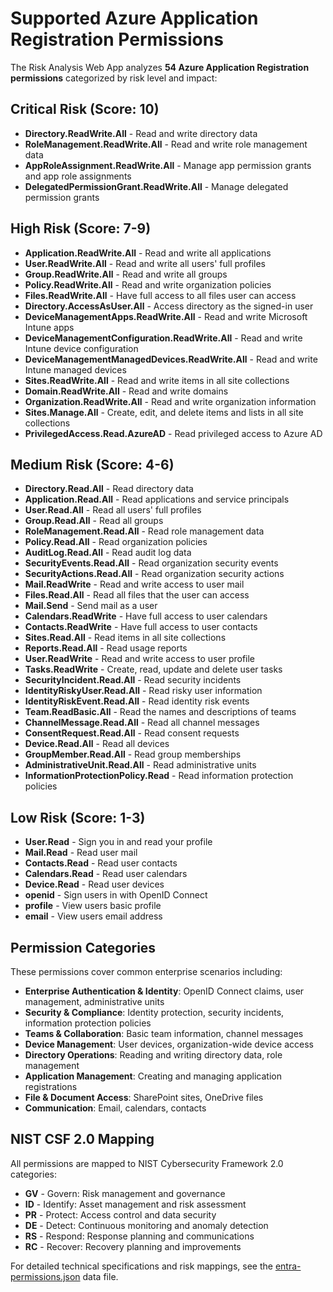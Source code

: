 # Supported Azure Application Registration Permissions

The Risk Analysis Web App analyzes **54 Azure Application Registration permissions** categorized by risk level and impact:

## Critical Risk (Score: 10)
- **Directory.ReadWrite.All** - Read and write directory data
- **RoleManagement.ReadWrite.All** - Read and write role management data  
- **AppRoleAssignment.ReadWrite.All** - Manage app permission grants and app role assignments
- **DelegatedPermissionGrant.ReadWrite.All** - Manage delegated permission grants

## High Risk (Score: 7-9)  
- **Application.ReadWrite.All** - Read and write all applications
- **User.ReadWrite.All** - Read and write all users' full profiles
- **Group.ReadWrite.All** - Read and write all groups
- **Policy.ReadWrite.All** - Read and write organization policies
- **Files.ReadWrite.All** - Have full access to all files user can access
- **Directory.AccessAsUser.All** - Access directory as the signed-in user
- **DeviceManagementApps.ReadWrite.All** - Read and write Microsoft Intune apps
- **DeviceManagementConfiguration.ReadWrite.All** - Read and write Intune device configuration
- **DeviceManagementManagedDevices.ReadWrite.All** - Read and write Intune managed devices
- **Sites.ReadWrite.All** - Read and write items in all site collections
- **Domain.ReadWrite.All** - Read and write domains
- **Organization.ReadWrite.All** - Read and write organization information
- **Sites.Manage.All** - Create, edit, and delete items and lists in all site collections
- **PrivilegedAccess.Read.AzureAD** - Read privileged access to Azure AD

## Medium Risk (Score: 4-6)
- **Directory.Read.All** - Read directory data
- **Application.Read.All** - Read applications and service principals
- **User.Read.All** - Read all users' full profiles
- **Group.Read.All** - Read all groups
- **RoleManagement.Read.All** - Read role management data
- **Policy.Read.All** - Read organization policies
- **AuditLog.Read.All** - Read audit log data
- **SecurityEvents.Read.All** - Read organization security events
- **SecurityActions.Read.All** - Read organization security actions
- **Mail.ReadWrite** - Read and write access to user mail
- **Files.Read.All** - Read all files that the user can access
- **Mail.Send** - Send mail as a user
- **Calendars.ReadWrite** - Have full access to user calendars
- **Contacts.ReadWrite** - Have full access to user contacts
- **Sites.Read.All** - Read items in all site collections
- **Reports.Read.All** - Read usage reports
- **User.ReadWrite** - Read and write access to user profile
- **Tasks.ReadWrite** - Create, read, update and delete user tasks
- **SecurityIncident.Read.All** - Read security incidents
- **IdentityRiskyUser.Read.All** - Read risky user information
- **IdentityRiskEvent.Read.All** - Read identity risk events
- **Team.ReadBasic.All** - Read the names and descriptions of teams
- **ChannelMessage.Read.All** - Read all channel messages
- **ConsentRequest.Read.All** - Read consent requests
- **Device.Read.All** - Read all devices
- **GroupMember.Read.All** - Read group memberships
- **AdministrativeUnit.Read.All** - Read administrative units
- **InformationProtectionPolicy.Read** - Read information protection policies

## Low Risk (Score: 1-3)
- **User.Read** - Sign you in and read your profile
- **Mail.Read** - Read user mail
- **Contacts.Read** - Read user contacts
- **Calendars.Read** - Read user calendars
- **Device.Read** - Read user devices
- **openid** - Sign users in with OpenID Connect
- **profile** - View users basic profile  
- **email** - View users email address

## Permission Categories

These permissions cover common enterprise scenarios including:

- **Enterprise Authentication & Identity**: OpenID Connect claims, user management, administrative units
- **Security & Compliance**: Identity protection, security incidents, information protection policies
- **Teams & Collaboration**: Basic team information, channel messages
- **Device Management**: User devices, organization-wide device access
- **Directory Operations**: Reading and writing directory data, role management
- **Application Management**: Creating and managing application registrations
- **File & Document Access**: SharePoint sites, OneDrive files
- **Communication**: Email, calendars, contacts

## NIST CSF 2.0 Mapping

All permissions are mapped to NIST Cybersecurity Framework 2.0 categories:

- **GV** - Govern: Risk management and governance
- **ID** - Identify: Asset management and risk assessment  
- **PR** - Protect: Access control and data security
- **DE** - Detect: Continuous monitoring and anomaly detection
- **RS** - Respond: Response planning and communications
- **RC** - Recover: Recovery planning and improvements

For detailed technical specifications and risk mappings, see the [entra-permissions.json](docs/data/entra-permissions.json) data file.
